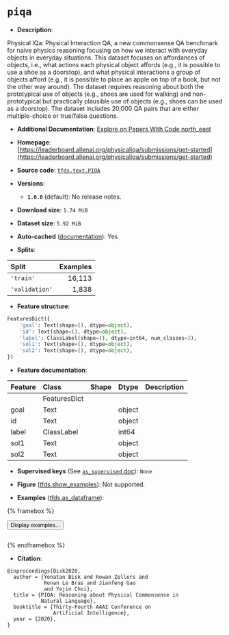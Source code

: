 <div itemscope itemtype="http://schema.org/Dataset">
  <div itemscope itemprop="includedInDataCatalog" itemtype="http://schema.org/DataCatalog">
    <meta itemprop="name" content="TensorFlow Datasets" />
  </div>
  <meta itemprop="name" content="piqa" />
  <meta itemprop="description" content="Physical IQa: Physical Interaction QA, a new commonsense QA benchmark for naive physics&#10;reasoning focusing on how we interact with everyday objects in everyday situations. This&#10;dataset focuses on affordances of objects, i.e., what actions each physical object affords&#10;(e.g., it is possible to use a shoe as a doorstop), and what physical interactions a group&#10;of objects afford (e.g., it is possible to place an apple on top of a book, but not the&#10;other way around). The dataset requires reasoning about both the prototypical use of&#10;objects (e.g., shoes are used for walking) and non-prototypical but practically plausible&#10;use of objects (e.g., shoes can be used as a doorstop). The dataset includes 20,000 QA&#10;pairs that are either multiple-choice or true/false questions.&#10;&#10;To use this dataset:&#10;&#10;```python&#10;import tensorflow_datasets as tfds&#10;&#10;ds = tfds.load(&#x27;piqa&#x27;, split=&#x27;train&#x27;)&#10;for ex in ds.take(4):&#10;  print(ex)&#10;```&#10;&#10;See [the guide](https://www.tensorflow.org/datasets/overview) for more&#10;informations on [tensorflow_datasets](https://www.tensorflow.org/datasets).&#10;&#10;" />
  <meta itemprop="url" content="https://www.tensorflow.org/datasets/catalog/piqa" />
  <meta itemprop="sameAs" content="https://leaderboard.allenai.org/physicaliqa/submissions/get-started" />
  <meta itemprop="citation" content="@inproceedings{Bisk2020,&#10;  author = {Yonatan Bisk and Rowan Zellers and&#10;            Ronan Le Bras and Jianfeng Gao&#10;            and Yejin Choi},&#10;  title = {PIQA: Reasoning about Physical Commonsense in&#10;           Natural Language},&#10;  booktitle = {Thirty-Fourth AAAI Conference on&#10;               Artificial Intelligence},&#10;  year = {2020},&#10;}" />
</div>

# `piqa`


*   **Description**:

Physical IQa: Physical Interaction QA, a new commonsense QA benchmark for naive
physics reasoning focusing on how we interact with everyday objects in everyday
situations. This dataset focuses on affordances of objects, i.e., what actions
each physical object affords (e.g., it is possible to use a shoe as a doorstop),
and what physical interactions a group of objects afford (e.g., it is possible
to place an apple on top of a book, but not the other way around). The dataset
requires reasoning about both the prototypical use of objects (e.g., shoes are
used for walking) and non-prototypical but practically plausible use of objects
(e.g., shoes can be used as a doorstop). The dataset includes 20,000 QA pairs
that are either multiple-choice or true/false questions.

*   **Additional Documentation**:
    <a class="button button-with-icon" href="https://paperswithcode.com/dataset/piqa">
    Explore on Papers With Code
    <span class="material-icons icon-after" aria-hidden="true"> north_east
    </span> </a>

*   **Homepage**:
    [https://leaderboard.allenai.org/physicaliqa/submissions/get-started](https://leaderboard.allenai.org/physicaliqa/submissions/get-started)

*   **Source code**:
    [`tfds.text.PIQA`](https://github.com/tensorflow/datasets/tree/master/tensorflow_datasets/text/piqa.py)

*   **Versions**:

    *   **`1.0.0`** (default): No release notes.

*   **Download size**: `1.74 MiB`

*   **Dataset size**: `5.92 MiB`

*   **Auto-cached**
    ([documentation](https://www.tensorflow.org/datasets/performances#auto-caching)):
    Yes

*   **Splits**:

Split          | Examples
:------------- | -------:
`'train'`      | 16,113
`'validation'` | 1,838

*   **Feature structure**:

```python
FeaturesDict({
    'goal': Text(shape=(), dtype=object),
    'id': Text(shape=(), dtype=object),
    'label': ClassLabel(shape=(), dtype=int64, num_classes=2),
    'sol1': Text(shape=(), dtype=object),
    'sol2': Text(shape=(), dtype=object),
})
```

*   **Feature documentation**:

Feature | Class        | Shape | Dtype  | Description
:------ | :----------- | :---- | :----- | :----------
        | FeaturesDict |       |        |
goal    | Text         |       | object |
id      | Text         |       | object |
label   | ClassLabel   |       | int64  |
sol1    | Text         |       | object |
sol2    | Text         |       | object |

*   **Supervised keys** (See
    [`as_supervised` doc](https://www.tensorflow.org/datasets/api_docs/python/tfds/load#args)):
    `None`

*   **Figure**
    ([tfds.show_examples](https://www.tensorflow.org/datasets/api_docs/python/tfds/visualization/show_examples)):
    Not supported.

*   **Examples**
    ([tfds.as_dataframe](https://www.tensorflow.org/datasets/api_docs/python/tfds/as_dataframe)):

<!-- mdformat off(HTML should not be auto-formatted) -->

{% framebox %}

<button id="displaydataframe">Display examples...</button>
<div id="dataframecontent" style="overflow-x:auto"></div>
<script>
const url = "https://storage.googleapis.com/tfds-data/visualization/dataframe/piqa-1.0.0.html";
const dataButton = document.getElementById('displaydataframe');
dataButton.addEventListener('click', async () => {
  // Disable the button after clicking (dataframe loaded only once).
  dataButton.disabled = true;

  const contentPane = document.getElementById('dataframecontent');
  try {
    const response = await fetch(url);
    // Error response codes don't throw an error, so force an error to show
    // the error message.
    if (!response.ok) throw Error(response.statusText);

    const data = await response.text();
    contentPane.innerHTML = data;
  } catch (e) {
    contentPane.innerHTML =
        'Error loading examples. If the error persist, please open '
        + 'a new issue.';
  }
});
</script>

{% endframebox %}

<!-- mdformat on -->

*   **Citation**:

```
@inproceedings{Bisk2020,
  author = {Yonatan Bisk and Rowan Zellers and
            Ronan Le Bras and Jianfeng Gao
            and Yejin Choi},
  title = {PIQA: Reasoning about Physical Commonsense in
           Natural Language},
  booktitle = {Thirty-Fourth AAAI Conference on
               Artificial Intelligence},
  year = {2020},
}
```

